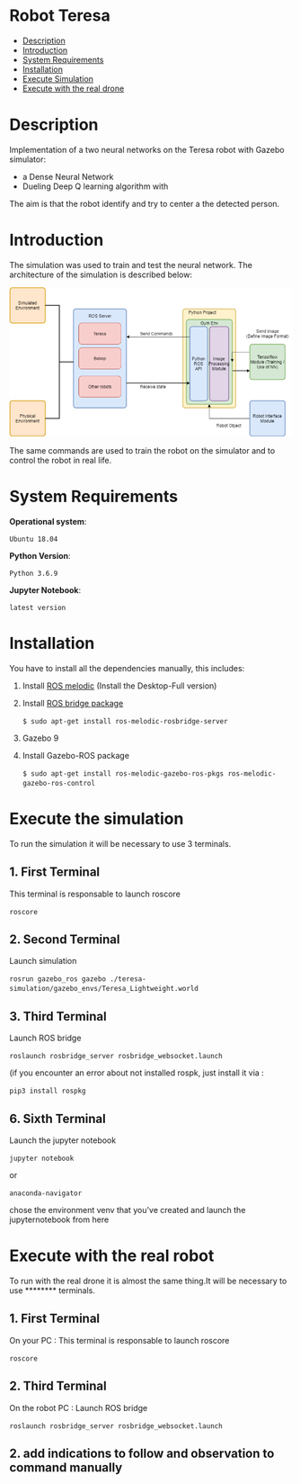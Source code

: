 # Robot Teresa 
* [Description](#description)
* [Introduction](#introduction)
* [System Requirements](#system-requirements)
* [Installation](#installation)
* [Execute Simulation](#execute-simulation)
* [Execute with the real drone](#execute-with-the-real-drone)

# Description

Implementation of a two neural networks on the Teresa robot with Gazebo simulator:
- a Dense Neural Network
- Dueling Deep Q learning algorithm with 

The aim is that the robot identify and try to center a the detected person.

# Introduction

The simulation was used to train and test the neural network. The architecture of the simulation is described below:

![software architecture](./img/project_architecture.png)

The same commands are used to train the robot on the simulator and to control the robot in real life.

# System Requirements

**Operational system**:

    Ubuntu 18.04
 
**Python Version**:

    Python 3.6.9

**Jupyter Notebook**:

    latest version

# Installation
You have to install all the dependencies manually, this includes:

1. Install [ROS melodic](http://wiki.ros.org/melodic/Installation/Ubuntu) (Install the Desktop-Full version)

2. Install [ROS bridge package](http://wiki.ros.org/rosbridge_suite)

    `$ sudo apt-get install ros-melodic-rosbridge-server`
4. Gazebo 9

3. Install Gazebo-ROS package

    `$ sudo apt-get install ros-melodic-gazebo-ros-pkgs ros-melodic-gazebo-ros-control`


# Execute the simulation

To run the simulation it will be necessary to use 3 terminals.

## 1. First Terminal

This terminal is responsable to launch roscore

`roscore`

## 2. Second Terminal
Launch simulation

`rosrun gazebo_ros gazebo ./teresa-simulation/gazebo_envs/Teresa_Lightweight.world`

## 3. Third Terminal

Launch ROS bridge

`roslaunch rosbridge_server rosbridge_websocket.launch`

(if you encounter an error about not installed rospk, just install it via : 

`pip3 install rospkg`


## 6. Sixth Terminal

Launch the jupyter notebook

`jupyter notebook`

or 

`anaconda-navigator`

chose the environment venv that you've created and launch the jupyternotebook from here


# Execute with the real robot

To run with the real drone it is almost the same thing.It will be necessary to use ******** terminals.

## 1. First Terminal

On your PC : This terminal is responsable to launch roscore

`roscore`


## 2. Third Terminal

On the robot PC : Launch ROS bridge

`roslaunch rosbridge_server rosbridge_websocket.launch`

## 2. add indications to follow and observation to command manually
